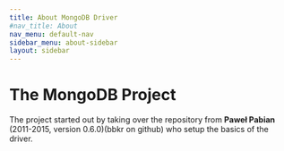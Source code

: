 ```yaml
---
title: About MongoDB Driver
#nav_title: About
nav_menu: default-nav
sidebar_menu: about-sidebar
layout: sidebar
---
```


# The MongoDB Project

The project started out by taking over the repository from **Paweł Pabian** (2011-2015, version 0.6.0)(bbkr on github) who setup the basics of the driver.
